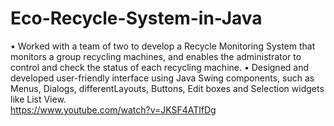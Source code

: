 # Eco-Recycle-System-in-Java
•	Worked with a team of two to develop a Recycle Monitoring System that monitors a group recycling machines, and enables the administrator to control and check the status of each recycling machine.   •	Designed and developed user-friendly interface using Java Swing components, such as Menus, Dialogs, differentLayouts, Buttons, Edit boxes and Selection widgets like List View.  
https://www.youtube.com/watch?v=JKSF4ATlfDg
